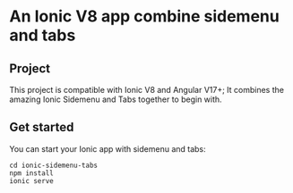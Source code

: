 # An Ionic V8 app combine sidemenu and tabs

## Project

This project is compatible with Ionic V8 and Angular V17+;
It combines the amazing Ionic Sidemenu and Tabs together to begin with.

## Get started

You can start your Ionic app with sidemenu and tabs:

```
cd ionic-sidemenu-tabs
npm install
ionic serve
```


